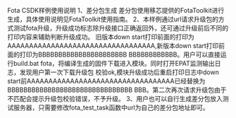 Fota CSDK样例使用说明
1、差分包生成
差分包使用移芯提供的FotaToolkit进行生成，具体使用说明见FotaToolkit使用指南。
2、本样例通过url请求升级包的方式测试fota升级，升级成功标志除升级接口正确返回外，还可通过升级前后不同的打印内容来辅助判断升级成功。
旧版本down start打印前面的打印为AAAAAAAAAAAAAAAAAAAAAAAAAAAAAAAAAA,新版本down start打印前面的打印为BBBBBBBBBBBBBBBBBBBBBB
BBBBBBBBBBBB。用户可以直接运行build.bat fota，将编译生成的固件下载进入模块。同时打开EPAT监测输出日志，发现用户第一次下载升级包
校验ok,模块升级成功后重启打印日志中down start前AAAAAAAAAAAAAAAAAAAAAAAAAAAAAAAAAA已经替换为BBBBBBBBBBBBBBBBBBBBBBBBBBBBBBB
BBB。第二次再次请求升级包由于不匹配会提示升级包校验错误，不予升级。
3、用户也可以自行生成差分包放入测试服务器，只需要修改fota_test_task函数中url为自己的差分包地址即可。